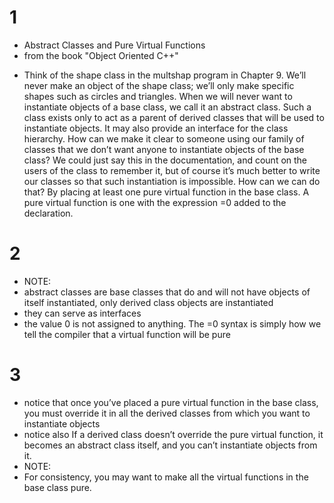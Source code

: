 # 1 
* Abstract Classes and Pure Virtual Functions
* from the book "Object Oriented C++"
- Think of the shape class in the multshap program in Chapter 9. We’ll never make an object of
the shape class; we’ll only make specific shapes such as circles and triangles. When we will
never want to instantiate objects of a base class, we call it an abstract class. Such a class exists
only to act as a parent of derived classes that will be used to instantiate objects. It may also
provide an interface for the class hierarchy.
How can we make it clear to someone using our family of classes that we don’t want anyone to
instantiate objects of the base class? We could just say this in the documentation, and count on
the users of the class to remember it, but of course it’s much better to write our classes so that
such instantiation is impossible. How can we can do that? By placing at least one pure virtual
function in the base class. A pure virtual function is one with the expression =0 added to the
declaration.

# 2
- NOTE:
- abstract classes are base classes that do and will not have objects of itself instantiated, only derived class objects are instantiated
- they can serve as interfaces
- the value 0 is not assigned to anything.
The =0 syntax is simply how we tell the compiler that a virtual function will be pure

# 3
- notice that once you’ve placed a pure virtual function in the base class, you must override it in all the derived classes from which you want to instantiate objects
- notice also If a derived class doesn’t override the pure virtual function, it becomes an abstract class itself, and you can’t instantiate objects from it.
- NOTE:
- For consistency, you may want to make all
the virtual functions in the base class pure.